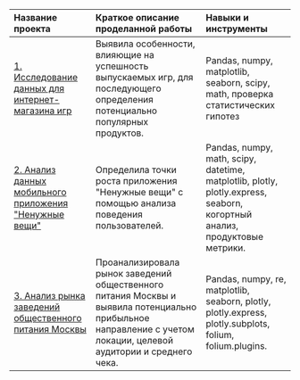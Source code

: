 | Название проекта|Краткое описание проделанной работы|Навыки и инструменты|
|:------------- |:---------------| :-------------|
|[1. Исследование данных для интернет-магазина игр](https://github.com/Marina-Grsmva/Yandex-Practicum/tree/main/1.%20Game_store)| Выявила особенности, влияющие на успешность выпускаемых игр, для последующего определения потенциально популярных продуктов.|Pandas, numpy, matplotlib, seaborn, scipy, math, проверка статистических гипотез|
|[2. Анализ данных мобильного приложения "Ненужные вещи"](https://github.com/Marina-Grsmva/Yandex-Practicum/tree/main/2.%20Mobile_app_unnecessary_things)|Определила точки роста приложения "Ненужные вещи" с помощью анализа поведения пользователей.|Pandas, numpy, math, scipy, datetime, matplotlib, plotly, plotly.express, seaborn, когортный анализ, продуктовые метрики.|
|[3. Анализ рынка заведений общественного питания Москвы](https://github.com/Marina-Grsmva/Yandex-Practicum/tree/main/3.%20Moscow_food_service)|Проанализировала рынок заведений общественного питания Москвы и выявила потенциально прибыльное направление с учетом локации, целевой аудитории и среднего чека.|Pandas, numpy, re, matplotlib, seaborn, plotly, plotly.express, plotly.subplots, folium, folium.plugins.|




